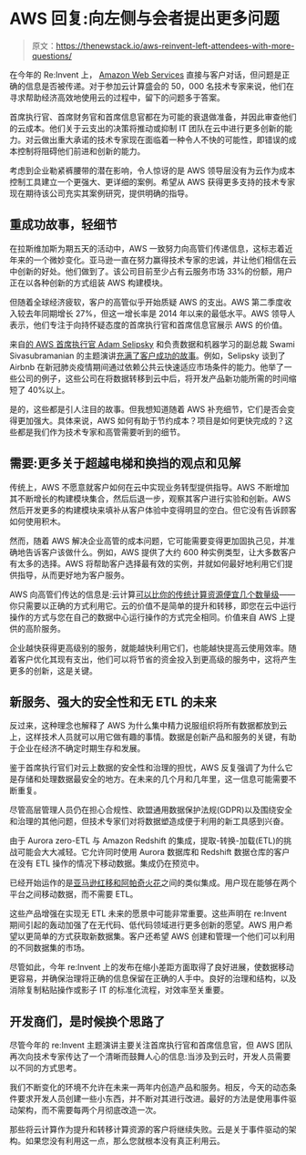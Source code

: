 # AWS 回复:向左侧与会者提出更多问题

> 原文：<https://thenewstack.io/aws-reinvent-left-attendees-with-more-questions/>

在今年的 Re:Invent 上， [Amazon Web Services](https://aws.amazon.com/?utm_content=inline-mention) 直接与客户对话，但问题是正确的信息是否被传递。对于参加云计算盛会的 50，000 名技术专家来说，他们在寻求帮助经济高效地使用云的过程中，留下的问题多于答案。

首席执行官、首席财务官和首席信息官都在为可能的衰退做准备，并因此审查他们的云成本。他们关于云支出的决策将推动或抑制 IT 团队在云中进行更多创新的能力。对云做出重大承诺的技术专家现在面临着一种令人不快的可能性，即错误的成本控制将阻碍他们前进和创新的能力。

考虑到企业勒紧裤腰带的潜在影响，令人惊讶的是 AWS 领导层没有为云作为成本控制工具建立一个更强大、更详细的案例。希望从 AWS 获得更多支持的技术专家现在期待该公司充实其案例研究，提供明确的指导。

## **重成功故事，轻细节**

在拉斯维加斯为期五天的活动中，AWS 一致努力向高管们传递信息，这标志着近年来的一个微妙变化。亚马逊一直在努力赢得技术专家的忠诚，并让他们相信在云中创新的好处。他们做到了。该公司目前至少占有云服务市场 33%的份额，用户正在以各种创新的方式组装 AWS 构建模块。

但随着全球经济疲软，客户的高管似乎开始质疑 AWS 的支出。AWS 第二季度收入较去年同期增长 27%，但这一增长率是 2014 年以来的最低水平。AWS 领导人表示，他们专注于向持怀疑态度的首席执行官和首席信息官展示 AWS 的价值。

来自[的 AWS 首席执行官 Adam Selipsky](https://www.linkedin.com/in/adamselipsky/) 和负责数据和机器学习的副总裁 Swami Sivasubramanian 的主题演讲[充满了客户成功的故事](https://thenewstack.io/aws-reinvent-updates-apache-spark-redshift-and-documentdb/)。例如，Selipsky 谈到了 Airbnb 在新冠肺炎疫情期间通过依赖公共云快速适应市场条件的能力。他举了一些公司的例子，这些公司在将数据转移到云中后，将开发产品新功能所需的时间缩短了 40%以上。

是的，这些都是引人注目的故事。但我想知道随着 AWS 补充细节，它们是否会变得更加强大。具体来说，AWS 如何有助于节约成本？项目是如何更快完成的？这些都是我们作为技术专家和高管需要听到的细节。

## **需要:更多关于超越电梯和换挡的观点和见解**

传统上，AWS 不愿意就客户如何在云中实现业务转型提供指导。AWS 不断增加其不断增长的构建模块集合，然后后退一步，观察其客户进行实验和创新。AWS 然后开发更多的构建模块来填补从客户体验中变得明显的空白。但它没有告诉顾客如何使用积木。

然而，随着 AWS 解决企业高管的成本问题，它可能需要变得更加固执己见，并准确地告诉客户该做什么。例如，AWS 提供了大约 600 种实例类型，让大多数客户有太多的选择。AWS 将帮助客户选择最有效的实例，并就如何最好地利用它们提供指导，从而更好地为客户服务。

AWS 向高管们传达的信息是:云计算[可以比你的传统计算资源便宜几个数量级](https://thenewstack.io/aws-serves-up-tools-for-data-heads-cloud-native-security/)——你只需要以正确的方式利用它。云的价值不是简单的提升和转移，即您在云中运行操作的方式与您在自己的数据中心运行操作的方式完全相同。价值来自 AWS 上提供的高阶服务。

企业越快获得更高级别的服务，就能越快利用它们，也能越快提高云使用效率。随着客户优化其现有支出，他们可以将节省的资金投入到更高级的服务中，这将产生更多的创新，这是关键。

## **新服务、强大的安全性和无 ETL 的未来**

反过来，这种理念也解释了 AWS 为什么集中精力说服组织将所有数据都放到云上，这样技术人员就可以用它做有趣的事情。数据是创新产品和服务的关键，有助于企业在经济不确定时期生存和发展。

鉴于首席执行官们对云上数据的安全性和治理的担忧，AWS 反复强调了为什么它是存储和处理数据最安全的地方。在未来的几个月和几年里，这一信息可能需要不断重复。

尽管高层管理人员仍在担心合规性、欧盟通用数据保护法规(GDPR)以及围绕安全和治理的其他问题，但技术专家们对将数据塑造成便于利用的新工具感到兴奋。

由于 Aurora zero-ETL 与 Amazon Redshift 的集成，提取-转换-加载(ETL)的挑战可能会大大减轻。它允许同时使用 Aurora 数据库和 Redshift 数据仓库的客户在没有 ETL 操作的情况下移动数据。集成仍在预览中。

已经开始运作的是[亚马逊红移和阿帕奇火花](https://docs.aws.amazon.com/emr/latest/ReleaseGuide/emr-spark-redshift.html)之间的类似集成。用户现在能够在两个平台之间移动数据，而不需要 ETL。

这些产品增强在实现无 ETL 未来的愿景中可能非常重要。这些声明在 re:Invent 期间引起的轰动加强了在无代码、低代码领域进行更多创新的愿望。AWS 用户希望以更简单的方式获取新数据集。客户还希望 AWS 创建和管理一个他们可以利用的不同数据集的市场。

尽管如此，今年 re:Invent 上的发布在缩小差距方面取得了良好进展，使数据移动更容易，并确保治理将正确的信息保留在正确的人手中。良好的治理和结构，以及消除复制粘贴操作或影子 IT 的标准化流程，对效率至关重要。

## **开发商们，是时候换个思路了**

尽管今年的 re:Invent 主题演讲主要关注首席执行官和首席信息官，但 AWS 团队再次向技术专家传达了一个清晰而鼓舞人心的信息:当涉及到云时，开发人员需要以不同的方式思考。

我们不断变化的环境不允许在未来一两年内创造产品和服务。相反，今天的动态条件要求开发人员创建一些小东西，并不断对其进行改进。最好的方法是使用事件驱动架构，而不需要每两个月彻底改造一次。

那些将云计算作为提升和转移计算资源的客户将继续失败。云是关于事件驱动的架构。如果您没有利用这一点，那么您就根本没有真正利用云。

<svg xmlns:xlink="http://www.w3.org/1999/xlink" viewBox="0 0 68 31" version="1.1"><title>Group</title> <desc>Created with Sketch.</desc></svg>